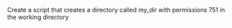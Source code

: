 Create a script that creates a directory called my_dir with permissions 751 in the working directory
